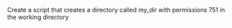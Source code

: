 Create a script that creates a directory called my_dir with permissions 751 in the working directory
